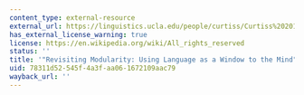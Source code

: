 ```yaml
---
content_type: external-resource
external_url: https://linguistics.ucla.edu/people/curtiss/Curtiss%202013%20Revisiting%20Modularity.pdf
has_external_license_warning: true
license: https://en.wikipedia.org/wiki/All_rights_reserved
status: ''
title: '"Revisiting Modularity: Using Language as a Window to the Mind" (PDF)'
uid: 78311d52-545f-4a3f-aa06-1672109aac79
wayback_url: ''
---
```

